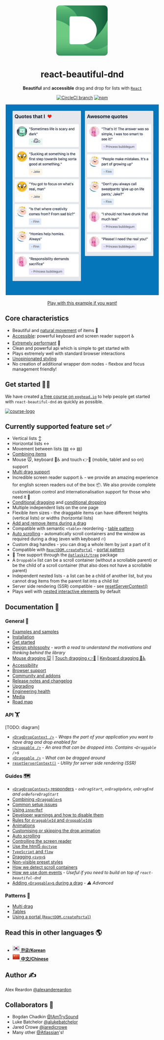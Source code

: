 <p align="center">
  <img src="https://raw.githubusercontent.com/alexreardon/files/master/resources/react-beautiful-dnd-logo.png" />
</p>
<h1 align="center">react-beautiful-dnd</h1>

<div align="center">

**Beautiful** and **accessible** drag and drop for lists with [`React`](https://facebook.github.io/react/)

[![CircleCI branch](https://img.shields.io/circleci/project/github/atlassian/react-beautiful-dnd/master.svg)](https://circleci.com/gh/atlassian/react-beautiful-dnd/tree/master)
[![npm](https://img.shields.io/npm/v/react-beautiful-dnd.svg)](https://www.npmjs.com/package/react-beautiful-dnd)

![quote application example](https://raw.githubusercontent.com/alexreardon/files/master/resources/website-board.gif?raw=true)

[Play with this example if you want!](TODO)

</div>

## Core characteristics

- Beautiful and [natural movement](/docs/general/philosophy.md) of items 💐
- [Accessible](/docs/general/accessibility.md): powerful keyboard and screen reader support ♿️
- [Extremely performant](/docs/general/media.md) 🚀
- Clean and powerful api which is simple to get started with
- Plays extremely well with standard browser interactions
- [Unopinionated styling](/docs/guides/preset-styles.md)
- No creation of additional wrapper dom nodes - flexbox and focus management friendly!

## Get started 👩‍🏫

We have created [a free course on `egghead.io`](https://egghead.io/courses/beautiful-and-accessible-drag-and-drop-with-react-beautiful-dnd) to help people get started with `react-beautiful-dnd` as quickly as possible.

[![course-logo](https://user-images.githubusercontent.com/2182637/43372837-8c72d3f8-93e8-11e8-9d92-a82adde7718f.png)](https://egghead.io/courses/beautiful-and-accessible-drag-and-drop-with-react-beautiful-dnd)

## Currently supported feature set ✅

- Vertical lists ↕
- Horizontal lists ↔
- Movement between lists (▤ ↔ ▤)
- [Combining items](/docs/guides/combining.md)
- Mouse 🐭, keyboard 🎹♿️ and touch 👉📱 (mobile, tablet and so on) support
- [Multi drag support](/docs/patterns/multi-drag.md)
- Incredible screen reader support ♿️ - we provide an amazing experience for english screen readers out of the box 📦. We also provide complete customisation control and internationalisation support for those who need it 💖
- [Conditional dragging](https://github.com/atlassian/react-beautiful-dnd#props-1) and [conditional dropping](https://github.com/atlassian/react-beautiful-dnd#conditionally-dropping)
- Multiple independent lists on the one page
- Flexible item sizes - the draggable items can have different heights (vertical lists) or widths (horizontal lists)
- [Add and remove items during a drag](/docs/guides/changes-while-dragging.md)
- Compatible with semantic `<table>` reordering - [table pattern](/docs/patterns/tables.md)
- [Auto scrolling](/docs/guides/auto-scrolling.md) - automatically scroll containers and the window as required during a drag (even with keyboard 🔥)
- Custom drag handles - you can drag a whole item by just a part of it
- Compatible with [`ReactDOM.createPortal`](https://reactjs.org/docs/portals.html) - [portal pattern](/docs/patterns/using-a-portal.md)
- 🌲 Tree support through the [`@atlaskit/tree`](https://atlaskit.atlassian.com/packages/core/tree) package
- A `Droppable` list can be a scroll container (without a scrollable parent) or be the child of a scroll container (that also does not have a scrollable parent)
- Independent nested lists - a list can be a child of another list, but you cannot drag items from the parent list into a child list
- Server side rendering (SSR) compatible - see [resetServerContext()](/docs/api/reset-server-context.md)
- Plays well with [nested interactive elements](TODO) by default

## Documentation 📖

### General 👋

- [Examples and samples](/docs/general/examples.md)
- [Installation](/docs/general/installation.md)
- [Get started](https://egghead.io/courses/beautiful-and-accessible-drag-and-drop-with-react-beautiful-dnd)
- [Design philosophy](/docs/general/philosphy.md) - _worth a read to understand the motivations and thinking behind the library_
- [Mouse dragging 🐭](/docs/general/sensor/mouse.md) | [Touch dragging 👉📱](/docs/general/sensor/touch.md) | [Keyboard dragging 🎹♿️](/docs/general/sensor/keyboard.md)
- [Accessibility](/docs/general/accessibility.md)
- [Browser support](/docs/general/browser-support.md)
- [Community and addons](/docs/general/community-and-addons.md)
- [Release notes and changelog](https://github.com/atlassian/react-beautiful-dnd/releases)
- [Upgrading](/docs/general/upgrading.md)
- [Engineering health](/docs/general/engineering-health.md)
- [Media](/docs/general/media.md)
- [Road map](https://github.com/atlassian/react-beautiful-dnd/issues)

### API 🏋️‍

[TODO: diagram]

- [`<DragDropContext />`](/docs/api/drag-drop-context.md) - _Wraps the part of your application you want to have drag and drop enabled for_
- [`<Droppable />`](/docs/api/droppable.md) - _An area that can be dropped into. Contains `<Draggable />`s_
- [`<Draggable />`](/docs/api/draggable.md) - _What can be dragged around_
- [`resetServerContext()`](/docs/api/reset-server-context.md) - _Utility for server side rendering (SSR)_

### Guides 🗺

- [`<DragDropContext>` responders](/docs/guides/responders.md) - _`onDragStart`, `onDragUpdate`, `onDragEnd` and `onBeforeDragStart`_
- [Combining `<Draggable>`s](/docs/guides/combining.md)
- [Common setup issues](/docs/guides/common-setup-issues.md)
- [Using `innerRef`](/docs/guides/using-inner-ref.md)
- [Developer warnings and how to disable them](/docs/guides/developer-warnings.md)
- [Rules for `draggableId` and `droppableId`s](/docs/guides/identifiers.md)
- [Animations](/docs/guides/animations.md)
- [Customising or skipping the drop animation](/docs/guides/drop-animation.md)
- [Auto scrolling](/docs/guides/auto-scrolling.md)
- [Controlling the screen reader](/docs/guides/screen-reader.md)
- [Use the html5 `doctype`](/docs/guides/doctype.md)
- [`TypeScript` and `flow`](/docs/guides/types.md)
- [Dragging `<svg>`s](/docs/guides/dragging-svgs.md)
- [Non-visible preset styles](/docs/guides/preset-styles.md)
- [How we detect scroll containers](/docs/guides/how-we-detect-scroll-containers.md)
- [How we use dom events](/docs/guides/how-we-use-dom-events.md) - _Useful if you need to build on top of `react-beautiful-dnd`_
- [Adding `<Draggable>`s during a drag](/docs/guides/changes-while-dragging.md) - _⚠️ Advanced_

### Patterns 👷‍

- [Multi drag](/docs/patterns/multi-drag.md)
- [Tables](/docs/patterns/tables.md)
- [Using a portal (`ReactDOM.createPortal`)](/docs/patterns/using-a-portal.md)

## Read this in other languages 🌎

- [![kr](https://raw.githubusercontent.com/gosquared/flags/master/flags/flags/shiny/24/South-Korea.png) **한글/Korean**](https://github.com/LeeHyungGeun/react-beautiful-dnd-kr)
- [![china](https://raw.githubusercontent.com/gosquared/flags/master/flags/flags/shiny/24/China.png) **中文/Chinese**](https://github.com/chinanf-boy/react-beautiful-dnd-zh)

## Author ✍️

Alex Reardon [@alexandereardon](https://twitter.com/alexandereardon)

## Collaborators 🤝

- Bogdan Chadkin [@IAmTrySound](https://twitter.com/IAmTrySound)
- Luke Batchelor [@alukebatchelor](https://twitter.com/alukebatchelor)
- Jared Crowe [@jaredjcrowe](https://twitter.com/jaredjcrowe)
- Many other [@Atlassian](https://twitter.com/Atlassian)'s!
